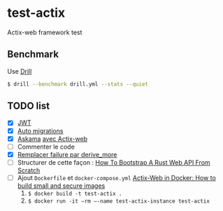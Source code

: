 # test-actix
Actix-web framework test

## Benchmark
Use [Drill](https://github.com/fcsonline/drill)
```bash
$ drill --benchmark drill.yml --stats --quiet
```

## TODO list
-  [x] [JWT](https://docs.rs/actix-web-httpauth/0.5.0/actix_web_httpauth/)
-  [x] [Auto migrations](https://docs.rs/diesel_migrations/1.4.0/diesel_migrations/)
-  [x] [Askama](https://github.com/djc/askama) [avec Actix-web](https://github.com/djc/askama/tree/main/askama_actix)
-  [ ] Commenter le code
-  [x] [Remplacer failure par derive_more ](https://actix.rs/docs/errors/)
-  [ ] Structurer de cette façon : [How To Bootstrap A Rust Web API From Scratch](https://www.lpalmieri.com/posts/2020-08-09-zero-to-production-3-how-to-bootstrap-a-new-rust-web-api-from-scratch/#5-next-up)
-  [ ] Ajout `Dockerfile` et `docker-compose.yml` [Actix-Web in Docker: How to build small and secure images](https://dev.to/sergeyzenchenko/actix-web-in-docker-how-to-build-small-and-secure-images-2mjd)
    1. `$ docker build -t test-actix .`
    2. `$ docker run -it —rm —-name test-actix-instance test-actix`
